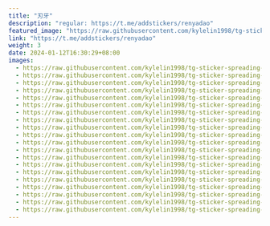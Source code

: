 ```yaml
---
title: "刃牙"
description: "regular: https://t.me/addstickers/renyadao"
featured_image: "https://raw.githubusercontent.com/kylelin1998/tg-sticker-spreading-worldwide-images/main/img/484585cc-a71b-4c78-b67c-82d3bac5af2d.jpg"
link: "https://t.me/addstickers/renyadao"
weight: 3
date: 2024-01-12T16:30:29+08:00
images:
  - https://raw.githubusercontent.com/kylelin1998/tg-sticker-spreading-worldwide-images/main/img/484585cc-a71b-4c78-b67c-82d3bac5af2d.jpg
  - https://raw.githubusercontent.com/kylelin1998/tg-sticker-spreading-worldwide-images/main/img/d9b2caa0-4b14-4f72-8970-c31ad6dc8417.jpg
  - https://raw.githubusercontent.com/kylelin1998/tg-sticker-spreading-worldwide-images/main/img/18cfe415-a98d-4e4d-85cc-12a11725287f.jpg
  - https://raw.githubusercontent.com/kylelin1998/tg-sticker-spreading-worldwide-images/main/img/830b93ab-15e5-4230-a19d-d4968ea62850.jpg
  - https://raw.githubusercontent.com/kylelin1998/tg-sticker-spreading-worldwide-images/main/img/bbb5b416-e020-4a69-837b-3fd0fb7af3b3.jpg
  - https://raw.githubusercontent.com/kylelin1998/tg-sticker-spreading-worldwide-images/main/img/64169781-fcd1-432a-985b-4cb3a4209880.jpg
  - https://raw.githubusercontent.com/kylelin1998/tg-sticker-spreading-worldwide-images/main/img/27e20b71-3bac-4b4b-ae9c-3d13710e3e06.jpg
  - https://raw.githubusercontent.com/kylelin1998/tg-sticker-spreading-worldwide-images/main/img/71e5ba45-8494-4abc-9dee-74fc48b80a13.jpg
  - https://raw.githubusercontent.com/kylelin1998/tg-sticker-spreading-worldwide-images/main/img/518d9b9d-6c9f-47fc-a1b0-cffe4e8af256.jpg
  - https://raw.githubusercontent.com/kylelin1998/tg-sticker-spreading-worldwide-images/main/img/b9bea1df-396d-4cae-8f64-a5d3433c2ac3.jpg
  - https://raw.githubusercontent.com/kylelin1998/tg-sticker-spreading-worldwide-images/main/img/33145246-6720-4ce2-b9b4-fb961b7b6656.jpg
  - https://raw.githubusercontent.com/kylelin1998/tg-sticker-spreading-worldwide-images/main/img/86c7d2ff-a126-4343-8f82-0ca0a11d0b21.jpg
  - https://raw.githubusercontent.com/kylelin1998/tg-sticker-spreading-worldwide-images/main/img/061377ba-af4d-4eab-87e5-b684b08fd966.jpg
  - https://raw.githubusercontent.com/kylelin1998/tg-sticker-spreading-worldwide-images/main/img/14e6f1c4-67b8-4306-bc13-52124ed4eaad.jpg
  - https://raw.githubusercontent.com/kylelin1998/tg-sticker-spreading-worldwide-images/main/img/1684c004-e700-4f78-995f-d1397064c9a0.jpg
  - https://raw.githubusercontent.com/kylelin1998/tg-sticker-spreading-worldwide-images/main/img/77253b40-768d-43bb-a53b-28a2eae49c81.jpg
  - https://raw.githubusercontent.com/kylelin1998/tg-sticker-spreading-worldwide-images/main/img/54cb4c56-cd18-4c0c-9744-585f7d469a2b.jpg
  - https://raw.githubusercontent.com/kylelin1998/tg-sticker-spreading-worldwide-images/main/img/cc45115b-5507-4be0-a9a4-516e9c6fd2c4.jpg
  - https://raw.githubusercontent.com/kylelin1998/tg-sticker-spreading-worldwide-images/main/img/7a1ff9c6-d587-40f5-a37e-3ce090092335.jpg
  - https://raw.githubusercontent.com/kylelin1998/tg-sticker-spreading-worldwide-images/main/img/6ce64f22-87f2-44a5-a2d6-3e1eae1ab41e.jpg
---
```

